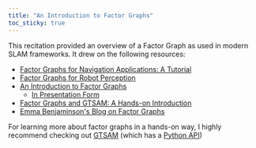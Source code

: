 ```yaml
---
title: "An Introduction to Factor Graphs"
toc_sticky: true
---
```


This recitation provided an overview of a Factor Graph as used in modern SLAM frameworks. It drew on the following resources:

* [Factor Graphs for Navigation Applications: A Tutorial](https://navi.ion.org/content/71/3/navi.653)
* [Factor Graphs for Robot Perception](https://www.cs.cmu.edu/~kaess/pub/Dellaert17fnt.pdf)
* [An Introduction to Factor Graphs](http://www.isiweb.ee.ethz.ch/papers/arch/aloe-2004-spmagffg.pdf)
    * [In Presentation Form](https://people.binf.ku.dk/~thamelry/MLSB08/hal.pdf)
* [Factor Graphs and GTSAM: A Hands-on Introduction](https://repository.gatech.edu/server/api/core/bitstreams/b3606eb4-ce55-4c16-8495-767bd46f0351/content)
* [Emma Benjaminson's Blog on Factor Graphs](https://sassafras13.github.io/FactorGraphs/)

For learning more about factor graphs in a hands-on way, I highly recommend checking out [GTSAM](https://gtsam.org/) (which has a [Python API](https://github.com/gtbook/gtsam-examples/tree/main))


